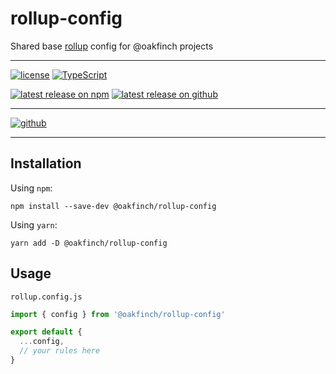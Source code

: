 # rollup-config
Shared base [rollup](https://rollupjs.org/guide/en/) config for @oakfinch projects

------

[![license](https://badgen.net/github/license/oakfinch/configs)](https://github.com/oakfinch/configs/blob/main/LICENSE)
[![TypeScript](https://badgen.net/badge/icon/TypeScript?icon=typescript&label=)](https://www.typescriptlang.org/)

[![latest release on npm](https://badgen.net/npm/v/@oakfinch/rollup-config?icon=npm&label=)](https://npmjs.com/package/@oakfinch/rollup-config)
[![latest release on github](https://badgen.net/github/release/oakfinch/tsconfig?icon=github&label=)](https://github.com/oakfinch/tsconfig/releases/latest)

------

[![github](https://badgen.net/badge/icon/github?icon=github&scale=2&label=)](https://github.com/oakfinch/tsconfig/)

------

## Installation

Using `npm`:

```
npm install --save-dev @oakfinch/rollup-config
```

Using `yarn`:

```
yarn add -D @oakfinch/rollup-config
```

## Usage

`rollup.config.js`
```javascript
import { config } from '@oakfinch/rollup-config'

export default {
  ...config,
  // your rules here
}
```
